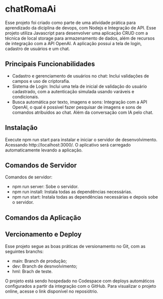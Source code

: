 # chatRomaAi
Esse projeto foi criado como parte de uma atividade prática para aprendizado da diciplina de devops, com Nodejs e Integração de API. 
Esse projeto utiliza Javascript para desenvolver uma aplicação CRUD com a técnica de local storage para armazenamento de dados, além de recursos de integração com a API OpenAI.
A aplicação possui a tela de login, cadastro de usuários e um chat.

## Principais Funcionabilidades
* Cadastro e gerenciamento de usuários no chat: Inclui validações de campos e uso de criptorafia.
* Sistema de Login: Inclui uma tela de inicial de validação do usuário cadastrado, com a autenticação simulada usando varáveis e condicionais.
* Busca automática por texto, imagens e sons: Integração com a API OpenAI, o qual é possivel fazer pesquisar de imagens e sons de comandos atribuidos ao chat. Além da conversação com IA pelo chat.

## Instalação
Execute npm run start para instalar e iniciar o servidor de desenvolvimento. Acessando http://localhost:3000/.
O aplicativo será carregado automaticamente levando a aplicação.

## Comandos de Servidor
Comandos de servidor:
* npm run server: Sobe o servidor.
* npm run install: Instala todas as dependências necessárias.
* npm run start: Instala todas as dependências necessárias e depois sobe o servidor.

## Comandos da Aplicação

## Vercionamento e Deploy
Esse projeto segue as boas práticas de versionamento no Git, com as seguintes branchs: 
* main: Branch de produção;
* dev: Branch de desnvolvimento;
* hml: Brach de teste.

O projeto está sendo hospedado no Codespace com deploys automáticos configurados a partir da integração com o GitHub.
Para visualizar o projeto online, acesse o link disponível no reposiótrio.

